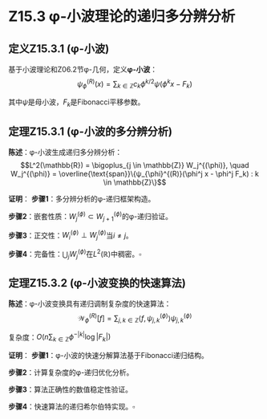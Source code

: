 # Z15.3 φ-小波理论的递归多分辨分析

## 定义Z15.3.1 (φ-小波)

基于小波理论和Z06.2节φ-几何，定义**φ-小波**：
$$ψ_{\phi}^{(R)}(x) = \sum_{k \in \mathbb{Z}} c_k \phi^{k/2} ψ(\phi^k x - F_k)$$

其中$ψ$是母小波，$F_k$是Fibonacci平移参数。

## 定理Z15.3.1 (φ-小波的多分辨分析)

**陈述**：φ-小波生成递归多分辨分析：
$$L^2(\mathbb{R}) = \bigoplus_{j \in \mathbb{Z}} W_j^{(\phi)}, \quad W_j^{(\phi)} = \overline{\text{span}}\{ψ_{\phi}^{(R)}(\phi^j x - \phi^j F_k) : k \in \mathbb{Z}\}$$

**证明**：
**步骤1**：多分辨分析的φ-递归框架构造。

**步骤2**：嵌套性质：$W_j^{(\phi)} \subset W_{j+1}^{(\phi)}$的φ-递归验证。

**步骤3**：正交性：$W_i^{(\phi)} \perp W_j^{(\phi)}$当$i \neq j$。

**步骤4**：完备性：$\bigcup_j W_j^{(\phi)}$在$L^2(\mathbb{R})$中稠密。$\square$

## 定理Z15.3.2 (φ-小波变换的快速算法)

**陈述**：φ-小波变换具有递归调制复杂度的快速算法：
$$\mathcal{W}_{\phi}^{(R)}[f] = \sum_{j,k \in \mathbb{Z}} \langle f, ψ_{j,k}^{(\phi)} \rangle ψ_{j,k}^{(\phi)}$$

复杂度：$O\left(n \sum_{k \in \mathbb{Z}} \phi^{-|k|} \log |F_k|\right)$

**证明**：
**步骤1**：φ-小波的快速分解算法基于Fibonacci递归结构。

**步骤2**：计算复杂度的φ-递归优化分析。

**步骤3**：算法正确性的数值稳定性验证。

**步骤4**：快速算法的递归希尔伯特实现。$\square$